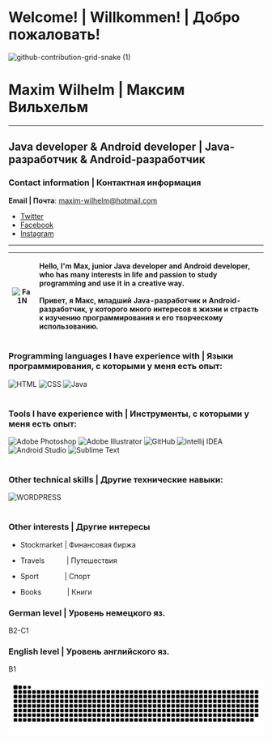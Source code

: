 # Welcome! | Willkommen! | Добро пожаловать! 
![github-contribution-grid-snake (1)](https://user-images.githubusercontent.com/69854595/201497399-2e0a2af5-9a88-4297-96df-d6dea0d89153.gif)

# Maxim Wilhelm | Максим Вильхельм

***
## Java developer & Android developer | Java-разработчик & Android-разработчик


### **Contact information | Контактная информация**
**Email | Почта**: maxim-wilhelm@hotmail.com
* <a href="https://twitter.com/maxisssrude/">Twitter</a>
* <a href="https://www.facebook.com/maxisssrude">Facebook</a>
* <a href="https://www.instagram.com/maxisss.ru.de/">Instagram</a>


  
***

![Fa1N](https://user-images.githubusercontent.com/69854595/201501421-ef01f5b9-fe99-452e-957f-afad366122ab.jpg) | <p align="left"> Hello, I'm Max, junior Java developer and Android developer, who has many interests in life and passion to study programming and use it in a creative way. <br> <br> Привет, я Макс, младший Java-разработчик и Android-разработчик, у которого много интересов в жизни и страсть к изучению программирования и его творческому использованию. </p>
 ------------ | -------------

### Programming languages I have experience with | Языки программирования, с которыми у меня есть опыт:
<div >
<img src="https://user-images.githubusercontent.com/69854595/201545725-d6c33f98-572a-4323-a7aa-9bbfdd06e9a2.jpg" alt="HTML" height="95">
<img src="https://user-images.githubusercontent.com/69854595/201545753-6a66aed1-da44-4b17-913a-24d27de21b8a.jpg" alt="CSS" height="95">
<img src="https://user-images.githubusercontent.com/69854595/201545779-b541ef35-9c2a-4db6-920e-2409f8e6c3ce.jpg" alt="Java" height="95">
</div>
<br>

### Tools I have experience with | Инструменты, с которыми у меня есть опыт:
<div>
<img src="https://user-images.githubusercontent.com/69854595/201545846-c32aa67b-7598-4a11-8b20-0f9ee84ac605.jpg" alt="Adobe Photoshop" height="140">
<img src="https://user-images.githubusercontent.com/69854595/201545888-b95d7db5-30cb-4560-8670-65d9816064b3.jpg" alt="Adobe Illustrator" height="140">
<img src="https://user-images.githubusercontent.com/69854595/201545925-120ff694-5eb4-482d-8cc1-5971a31b5169.jpg" alt="GitHub" height="140">
<img src="https://user-images.githubusercontent.com/69854595/201545985-1b3d76a9-94d9-4568-9009-6a7f94267d05.jpg" alt="intellij IDEA" height="140">
<img src="https://user-images.githubusercontent.com/69854595/201546035-bcc074c1-92a6-4cdb-9b24-690597aa815a.jpg" alt="Android Studio" height="140">
<img src="https://user-images.githubusercontent.com/69854595/201546067-f5e540f1-5730-4f86-8998-eebf59d3c028.jpg" alt="Sublime Text" height="140">

</div>
<br>

### Other technical skills | Другие технические навыки:
<div> 
<img src="https://user-images.githubusercontent.com/69854595/201546098-0810407d-d9cb-444e-9c93-5558f439073f.jpg" alt="WORDPRESS" height="95">   
</div>
<br>

### Other interests | Другие интересы
* Stockmarket | Финансовая биржа

* Travels &nbsp; &nbsp; &nbsp; &nbsp; &nbsp; | Путешествия

* Sport &nbsp; &nbsp; &nbsp; &nbsp; &nbsp; &nbsp; | Спорт

* Books &nbsp; &nbsp; &nbsp; &nbsp; &nbsp; &nbsp; | Книги 

### German level | Уровень немецкого яз.
B2-C1

### English level | Уровень английского яз.
B1

![](https://github.com/Platane/snk/raw/output/github-contribution-grid-snake.svg)
